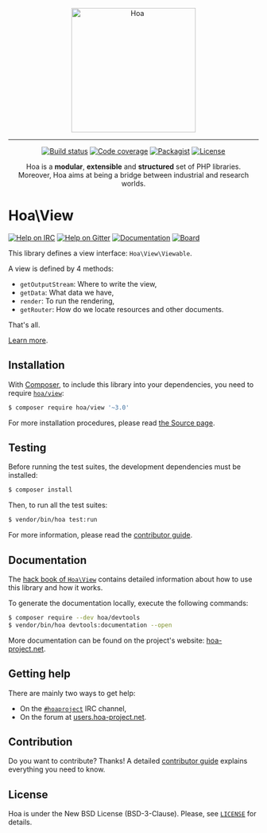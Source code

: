 <p align="center">
  <img src="https://static.hoa-project.net/Image/Hoa.svg" alt="Hoa" width="250px" />
</p>

---

<p align="center">
  <a href="https://travis-ci.org/hoaproject/View"><img src="https://img.shields.io/travis/hoaproject/View/master.svg" alt="Build status" /></a>
  <a href="https://coveralls.io/github/hoaproject/View?branch=master"><img src="https://img.shields.io/coveralls/hoaproject/View/master.svg" alt="Code coverage" /></a>
  <a href="https://packagist.org/packages/hoa/view"><img src="https://img.shields.io/packagist/dt/hoa/view.svg" alt="Packagist" /></a>
  <a href="https://hoa-project.net/LICENSE"><img src="https://img.shields.io/packagist/l/hoa/view.svg" alt="License" /></a>
</p>
<p align="center">
  Hoa is a <strong>modular</strong>, <strong>extensible</strong> and
  <strong>structured</strong> set of PHP libraries.<br />
  Moreover, Hoa aims at being a bridge between industrial and research worlds.
</p>

# Hoa\View

[![Help on IRC](https://img.shields.io/badge/help-%23hoaproject-ff0066.svg)](https://webchat.freenode.net/?channels=#hoaproject)
[![Help on Gitter](https://img.shields.io/badge/help-gitter-ff0066.svg)](https://gitter.im/hoaproject/central)
[![Documentation](https://img.shields.io/badge/documentation-hack_book-ff0066.svg)](https://central.hoa-project.net/Documentation/Library/View)
[![Board](https://img.shields.io/badge/organisation-board-ff0066.svg)](https://waffle.io/hoaproject/view)

This library defines a view interface: `Hoa\View\Viewable`.

A view is defined by 4 methods:

  * `getOutputStream`: Where to write the view,
  * `getData`: What data we have,
  * `render`: To run the rendering,
  * `getRouter`: How do we locate resources and other documents.

That's all.

[Learn more](https://central.hoa-project.net/Documentation/Library/View).

## Installation

With [Composer](https://getcomposer.org/), to include this library into
your dependencies, you need to
require [`hoa/view`](https://packagist.org/packages/hoa/view):

```sh
$ composer require hoa/view '~3.0'
```

For more installation procedures, please read [the Source
page](https://hoa-project.net/Source.html).

## Testing

Before running the test suites, the development dependencies must be installed:

```sh
$ composer install
```

Then, to run all the test suites:

```sh
$ vendor/bin/hoa test:run
```

For more information, please read the [contributor
guide](https://hoa-project.net/Literature/Contributor/Guide.html).

## Documentation

The
[hack book of `Hoa\View`](https://central.hoa-project.net/Documentation/Library/View)
contains detailed information about how to use this library and how it works.

To generate the documentation locally, execute the following commands:

```sh
$ composer require --dev hoa/devtools
$ vendor/bin/hoa devtools:documentation --open
```

More documentation can be found on the project's website:
[hoa-project.net](https://hoa-project.net/).

## Getting help

There are mainly two ways to get help:

  * On the [`#hoaproject`](https://webchat.freenode.net/?channels=#hoaproject)
    IRC channel,
  * On the forum at [users.hoa-project.net](https://users.hoa-project.net).

## Contribution

Do you want to contribute? Thanks! A detailed [contributor
guide](https://hoa-project.net/Literature/Contributor/Guide.html) explains
everything you need to know.

## License

Hoa is under the New BSD License (BSD-3-Clause). Please, see
[`LICENSE`](https://hoa-project.net/LICENSE) for details.
